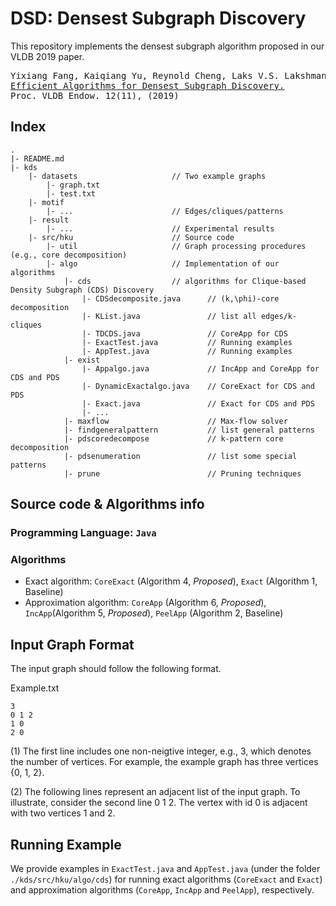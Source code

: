 # DSD: Densest Subgraph Discovery

This repository implements the densest subgraph algorithm proposed in our VLDB 2019 paper.
<pre>
Yixiang Fang, Kaiqiang Yu, Reynold Cheng, Laks V.S. Lakshmanan, Xuemin Lin.
<a href="http://www.vldb.org/pvldb/vol12/p1719-fang.pdf">Efficient Algorithms for Densest Subgraph Discovery.</a>
Proc. VLDB Endow. 12(11), (2019)
</pre>

## Index  
```shell
.
|- README.md                                                    
|- kds
    |- datasets                     // Two example graphs
        |- graph.txt
        |- test.txt 			 
    |- motif
        |- ...                      // Edges/cliques/patterns			
    |- result
        |- ...                      // Experimental results			
    |- src/hku                      // Source code
        |- util                     // Graph processing procedures (e.g., core decomposition)
        |- algo                     // Implementation of our algorithms
            |- cds                  // algorithms for Clique-based Density Subgraph (CDS) Discovery
                |- CDSdecomposite.java      // (k,\phi)-core decomposition
                |- KList.java               // list all edges/k-cliques
                |- TDCDS.java               // CoreApp for CDS
                |- ExactTest.java           // Running examples
                |- AppTest.java             // Running examples
            |- exist
                |- Appalgo.java             // IncApp and CoreApp for CDS and PDS
                |- DynamicExactalgo.java    // CoreExact for CDS and PDS
                |- Exact.java               // Exact for CDS and PDS
                |- ...
            |- maxflow                      // Max-flow solver
            |- findgeneralpattern           // list general patterns
            |- pdscoredecompose             // k-pattern core decomposition
            |- pdsenumeration               // list some special patterns 
            |- prune                        // Pruning techniques
```


## Source code & Algorithms info
### Programming Language: `Java`

### Algorithms 
- Exact algorithm: `CoreExact` (Algorithm 4, *Proposed*), `Exact` (Algorithm 1, Baseline)
- Approximation algorithm: `CoreApp` (Algorithm 6, *Proposed*), `IncApp`(Algorithm 5, *Proposed*), `PeelApp` (Algorithm 2, Baseline)


## Input Graph Format
The input graph  should follow the following format.

 Example.txt

    3
    0 1 2
    1 0
    2 0

(1) The first line includes one non-neigtive integer, e.g., 3, which denotes the number of vertices. For example, the example  graph has three vertices {0, 1, 2}.

(2) The following lines represent an adjacent list of the input graph. To illustrate, consider the second line 0 1 2. The vertex with id 0 is adjacent with two vertices 1 and 2.
 
## Running Example
We provide examples in `ExactTest.java` and `AppTest.java` (under the folder `./kds/src/hku/algo/cds`) for running exact algorithms (`CoreExact` and `Exact`) and approximation algorithms (`CoreApp`, `IncApp` and `PeelApp`), respectively.
